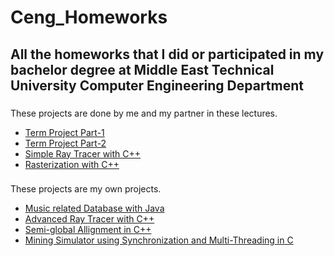 # Ceng_Homeworks

## All the homeworks that I did or participated in my bachelor degree at Middle East Technical University Computer Engineering Department

### 
These projects are done by me and my partner in these lectures. 
* [Term Project Part-1](https://github.com/kamaryos/Ceng_Homeworks/tree/master/TP_Part1_02)
* [Term Project Part-2](https://github.com/kamaryos/Ceng_Homeworks/tree/master/TP_part2_02)
* [Simple Ray Tracer with C++](https://github.com/kamaryos/Ceng_Homeworks/tree/master/raytracer)
* [Rasterization with C++](https://github.com/kamaryos/Ceng_Homeworks/tree/master/rasterizer)

###
These projects are my own projects.
* [Music related Database with Java](https://github.com/kamaryos/Ceng_Homeworks/tree/master/musicdb)
* [Advanced Ray Tracer with C++](https://github.com/kamaryos/Ceng_Homeworks/tree/master/Ceng795/Raytracer)
* [Semi-global Allignment in C++](https://github.com/kamaryos/Ceng_Homeworks/tree/master/Ceng465/Hw-1)
* [Mining Simulator using Synchronization and Multi-Threading in C](https://github.com/kamaryos/Ceng_Homeworks/tree/master/Mining_Simulator/source)
